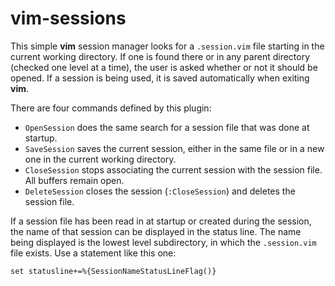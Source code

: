 # vim-sessions
This simple **vim** session manager looks for a `.session.vim` file starting in the current working directory. If one is found there or in any parent directory (checked one level at a time), the user is asked whether or not it should be opened. If a session is being used, it is saved automatically when exiting **vim**.

There are four commands defined by this plugin:
* `OpenSession` does the same search for a session file that was done at startup.
* `SaveSession` saves the current session, either in the same file or in a new one in the current working directory.
* `CloseSession` stops associating the current session with the session file. All buffers remain open.
* `DeleteSession` closes the session (`:CloseSession`) and deletes the session file.

If a session file has been read in at startup or created during the session, the name of that session can be displayed in the status line. The name being displayed is the lowest level subdirectory, in which the `.session.vim` file exists. Use a statement like this one:
```
set statusline+=%{SessionNameStatusLineFlag()}
```

